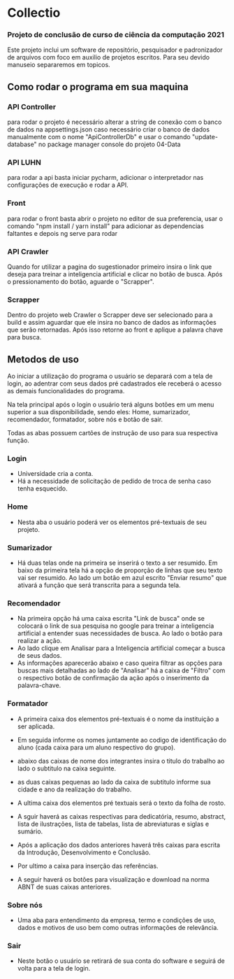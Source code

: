 # Collectio
### Projeto de conclusão de curso de ciência da computação 2021
Este projeto inclui um software de repositório, pesquisador e padronizador de arquivos com foco em auxilio de projetos escritos.
Para seu devido manuseio separaremos em topicos.

## Como rodar o programa em sua maquina
### API Controller
para rodar o projeto é necessário alterar a string de conexão com o banco de dados na appsettings.json
caso necessário criar o banco de dados manualmente com o nome "ApiControllerDb" e usar o comando "update-database" no package manager console do projeto 04-Data

### API LUHN
para rodar a api basta iniciar pycharm, adicionar o interpretador nas configurações de execução e rodar a API.

### Front
para rodar o front basta abrir o projeto no editor de sua preferencia, usar o comando "npm install / yarn install" para adicionar as dependencias faltantes e depois ng serve para rodar

### API Crawler
Quando for utilizar a pagina do sugestionador primeiro insira o link que deseja para treinar a inteligencia artificial e clicar no botão de busca. Após o pressionamento do botão, aguarde o "Scrapper".

### Scrapper
Dentro do projeto web Crawler o Scrapper deve ser selecionado para a build e assim aguardar que ele insira no banco de dados as informações que serão retornadas. Após isso retorne ao front e aplique a palavra chave para busca.


## Metodos de uso
Ao iniciar a utilização do programa o usuário se deparará com a tela de login, ao adentrar com seus dados pré cadastrados ele receberá o acesso as demais funcionalidades do programa. 

Na tela principal após o login o usuário terá alguns botões em um menu superior a sua disponibilidade, sendo eles: Home, sumarizador, recomendador, formatador, sobre nós e botão de sair.

Todas as abas possuem cartões de instrução de uso para sua respectiva função. 

### Login
- Universidade cria a conta.
- Há a necessidade de solicitação de pedido de troca de senha caso tenha esquecido.

### Home
- Nesta aba o usuário poderá ver os elementos pré-textuais de seu projeto.

### Sumarizador
- Há duas telas onde na primeira se inserirá o texto a ser resumido. Em baixo da primeira tela há a opção de proporção de linhas que seu texto vai ser resumido. Ao lado um botão em azul escrito "Enviar resumo" que ativará a função que será transcrita para a segunda tela.

### Recomendador
- Na primeira opção há uma caixa escrita "Link de busca" onde se colocará o link de sua pesquisa no google para treinar a inteligencia artificial a entender suas necessidades de busca. Ao lado o botão para realizar a ação.
- Ao lado clique em Analisar para a Inteligencia artificial começar a busca de seus dados.
- As informações aparecerão abaixo e caso queira filtrar as opções para buscas mais detalhadas ao lado de "Analisar" há a caixa de "Filtro" com o respectivo botão de confirmação da ação após o inserimento da palavra-chave.

### Formatador
- A primeira caixa dos elementos pré-textuais é o nome da instituição a ser aplicada.
- Em seguida informe os nomes juntamente ao codigo de identificação do aluno (cada caixa para um aluno respectivo do grupo).
- abaixo das caixas de nome dos integrantes insira o titulo do trabalho ao lado o subtitulo na caixa seguinte.
- as duas caixas pequenas ao lado da caixa de subtitulo informe sua cidade e ano da realização do trabalho.
- A ultima caixa dos elementos pré textuais será o texto da folha de rosto.

- A sguir haverá as caixas respectivas para dedicatória, resumo, abstract, lista de ilustrações, lista de tabelas, lista de abreviaturas e siglas e sumário.

- Após a aplicação dos dados anteriores haverá três caixas para escrita da Introdução, Desenvolvimento e Conclusão.

- Por ultimo a caixa para inserção das referências.

- A seguir haverá os botões para visualização e download na norma ABNT de suas caixas anteriores.

### Sobre nós
- Uma aba para entendimento da empresa, termo e condições de uso, dados e motivos de uso bem como outras informações de relevância.

### Sair
- Neste botão o usuário se retirará de sua conta do software e seguirá de volta para a tela de login.


